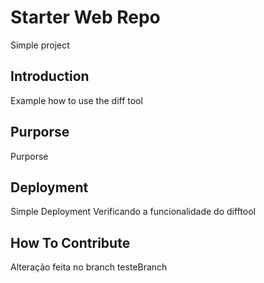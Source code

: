 # Starter Web Repo

Simple project 


## Introduction


Example how to use the diff tool

## Purporse

Purporse

## Deployment

Simple Deployment
Verificando a funcionalidade do difftool 
## How To Contribute


Alteração feita no branch testeBranch

